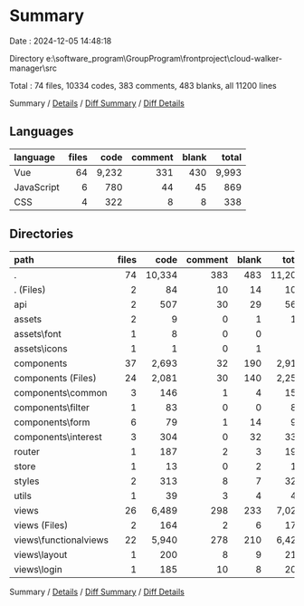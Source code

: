 # Summary

Date : 2024-12-05 14:48:18

Directory e:\\software_program\\GroupProgram\\frontproject\\cloud-walker-manager\\src

Total : 74 files,  10334 codes, 383 comments, 483 blanks, all 11200 lines

Summary / [Details](details.md) / [Diff Summary](diff.md) / [Diff Details](diff-details.md)

## Languages
| language | files | code | comment | blank | total |
| :--- | ---: | ---: | ---: | ---: | ---: |
| Vue | 64 | 9,232 | 331 | 430 | 9,993 |
| JavaScript | 6 | 780 | 44 | 45 | 869 |
| CSS | 4 | 322 | 8 | 8 | 338 |

## Directories
| path | files | code | comment | blank | total |
| :--- | ---: | ---: | ---: | ---: | ---: |
| . | 74 | 10,334 | 383 | 483 | 11,200 |
| . (Files) | 2 | 84 | 10 | 14 | 108 |
| api | 2 | 507 | 30 | 29 | 566 |
| assets | 2 | 9 | 0 | 1 | 10 |
| assets\\font | 1 | 8 | 0 | 0 | 8 |
| assets\\icons | 1 | 1 | 0 | 1 | 2 |
| components | 37 | 2,693 | 32 | 190 | 2,915 |
| components (Files) | 24 | 2,081 | 30 | 140 | 2,251 |
| components\\common | 3 | 146 | 1 | 4 | 151 |
| components\\filter | 1 | 83 | 0 | 0 | 83 |
| components\\form | 6 | 79 | 1 | 14 | 94 |
| components\\interest | 3 | 304 | 0 | 32 | 336 |
| router | 1 | 187 | 2 | 3 | 192 |
| store | 1 | 13 | 0 | 2 | 15 |
| styles | 2 | 313 | 8 | 7 | 328 |
| utils | 1 | 39 | 3 | 4 | 46 |
| views | 26 | 6,489 | 298 | 233 | 7,020 |
| views (Files) | 2 | 164 | 2 | 6 | 172 |
| views\\functionalviews | 22 | 5,940 | 278 | 210 | 6,428 |
| views\\layout | 1 | 200 | 8 | 9 | 217 |
| views\\login | 1 | 185 | 10 | 8 | 203 |

Summary / [Details](details.md) / [Diff Summary](diff.md) / [Diff Details](diff-details.md)
